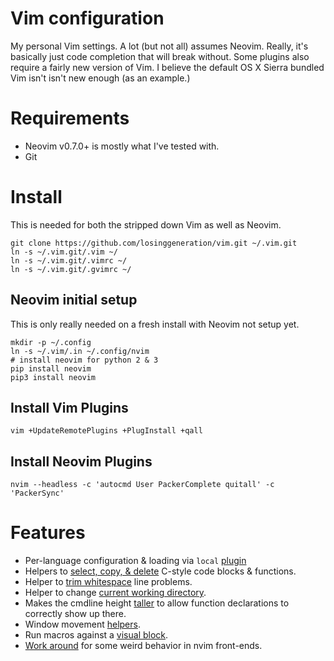 # Vim configuration

My personal Vim settings. A lot (but not all) assumes Neovim. Really, it's
basically just code completion that will break without. Some plugins also
require a fairly new version of Vim. I believe the default OS X Sierra
bundled Vim isn't isn't new enough (as an example.)

# Requirements

* Neovim v0.7.0+ is mostly what I've tested with.
* Git

# Install

This is needed for both the stripped down Vim as well as Neovim.

```shell
git clone https://github.com/losinggeneration/vim.git ~/.vim.git
ln -s ~/.vim.git/.vim ~/
ln -s ~/.vim.git/.vimrc ~/
ln -s ~/.vim.git/.gvimrc ~/
```

## Neovim initial setup

This is only really needed on a fresh install with Neovim not setup yet.

```shell
mkdir -p ~/.config
ln -s ~/.vim/.in ~/.config/nvim
# install neovim for python 2 & 3
pip install neovim
pip3 install neovim
```

## Install Vim Plugins

```shell
vim +UpdateRemotePlugins +PlugInstall +qall
```

## Install Neovim Plugins

```shell
nvim --headless -c 'autocmd User PackerComplete quitall' -c 'PackerSync'
```

# Features

* Per-language configuration & loading via `local`
  [plugin](.vim/local/plugin/languages.vim)
* Helpers to [select, copy, & delete](.vim/local/plugin/helpers.vim) C-style
  code blocks & functions.
* Helper to [trim whitespace](.vim/local/plugin/spaces.vim) line problems.
* Helper to change [current working directory](.vim/local/plugin/dir.vim).
* Makes the cmdline height [taller](.vim/local/plugin/echodoc.vim) to allow
  function declarations to correctly show up there.
* Window movement [helpers](.vim/local/plugin/window.vim).
* Run macros against a [visual block](.vim/local/plugin/visual-at.vim).
* [Work around](.vim/local/plugin/nvim.vim) for some weird behavior in nvim
  front-ends.
